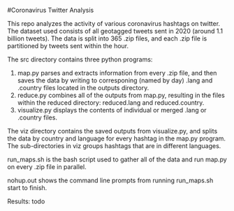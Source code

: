 #Coronavirus Twitter Analysis

This repo analyzes the activity of various coronavirus hashtags on twitter.
The dataset used consists of all geotagged tweets sent in 2020 (around 1.1 billion tweets).
The data is split into 365 .zip files, and each .zip file is partitioned by tweets sent within the hour.

The src directory contains three python programs:

1. map.py parses and extracts information from every .zip file, and then saves the data by writing to 
corresponing (named by day) .lang and .country files located in the outputs directory.
2. reduce.py combines all of the outputs from map.py, resulting in the files within the reduced directory: reduced.lang and reduced.country.
3. visualize.py displays the contents of individual or merged .lang or .country files.

The viz directory contains the saved outputs from visualize.py, 
and splits the data by country and language for every hashtag in the map.py program.
The sub-directories in viz groups hashtags that are in different languages.

run_maps.sh is the bash script used to gather all of the data and run map.py on every .zip file in parallel.

nohup.out shows the command line prompts from running run_maps.sh start to finish.

Results: todo


